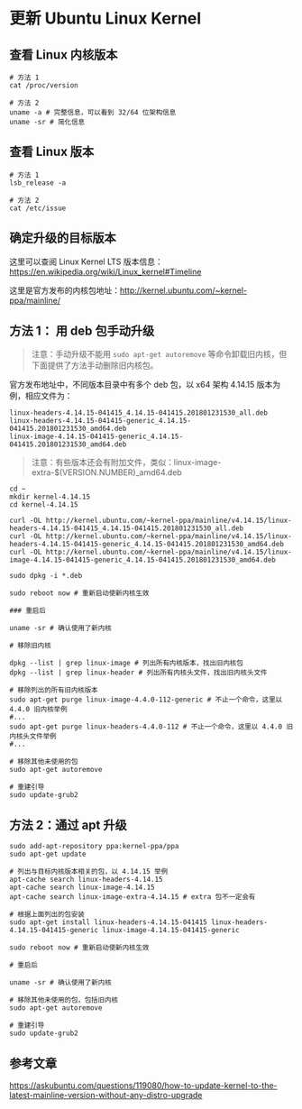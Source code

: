 # 更新 Ubuntu Linux Kernel

## 查看 Linux 内核版本

```shell
# 方法 1
cat /proc/version

# 方法 2
uname -a # 完整信息，可以看到 32/64 位架构信息
uname -sr # 简化信息
```

## 查看 Linux 版本

```shell
# 方法 1
lsb_release -a

# 方法 2
cat /etc/issue
```

## 确定升级的目标版本

这里可以查阅 Linux Kernel LTS 版本信息：https://en.wikipedia.org/wiki/Linux_kernel#Timeline

这里是官方发布的内核包地址：http://kernel.ubuntu.com/~kernel-ppa/mainline/

## 方法 1： 用 deb 包手动升级

> 注意：手动升级不能用 `sudo apt-get autoremove` 等命令卸载旧内核，但下面提供了方法手动删除旧内核包。

官方发布地址中，不同版本目录中有多个 deb 包，以 x64 架构 4.14.15 版本为例，相应文件为：

```plain
linux-headers-4.14.15-041415_4.14.15-041415.201801231530_all.deb
linux-headers-4.14.15-041415-generic_4.14.15-041415.201801231530_amd64.deb
linux-image-4.14.15-041415-generic_4.14.15-041415.201801231530_amd64.deb
```

> 注意：有些版本还会有附加文件，类似：linux-image-extra-$(VERSION.NUMBER)_amd64.deb

```shell
cd ~
mkdir kernel-4.14.15
cd kernel-4.14.15

curl -OL http://kernel.ubuntu.com/~kernel-ppa/mainline/v4.14.15/linux-headers-4.14.15-041415_4.14.15-041415.201801231530_all.deb
curl -OL http://kernel.ubuntu.com/~kernel-ppa/mainline/v4.14.15/linux-headers-4.14.15-041415-generic_4.14.15-041415.201801231530_amd64.deb
curl -OL http://kernel.ubuntu.com/~kernel-ppa/mainline/v4.14.15/linux-image-4.14.15-041415-generic_4.14.15-041415.201801231530_amd64.deb

sudo dpkg -i *.deb

sudo reboot now # 重新启动使新内核生效

### 重启后

uname -sr # 确认使用了新内核

# 移除旧内核

dpkg --list | grep linux-image # 列出所有内核版本，找出旧内核包
dpkg --list | grep linux-header # 列出所有内核头文件，找出旧内核头文件

# 移除列出的所有旧内核版本
sudo apt-get purge linux-image-4.4.0-112-generic # 不止一个命令，这里以 4.4.0 旧内核举例
#...
sudo apt-get purge linux-headers-4.4.0-112 # 不止一个命令，这里以 4.4.0 旧内核头文件举例
#...

# 移除其他未使用的包
sudo apt-get autoremove

# 重建引导
sudo update-grub2
```

## 方法 2：通过 apt 升级

```shell
sudo add-apt-repository ppa:kernel-ppa/ppa
sudo apt-get update

# 列出与目标内核版本相关的包，以 4.14.15 举例
apt-cache search linux-headers-4.14.15
apt-cache search linux-image-4.14.15
apt-cache search linux-image-extra-4.14.15 # extra 包不一定会有

# 根据上面列出的包安装
sudo apt-get install linux-headers-4.14.15-041415 linux-headers-4.14.15-041415-generic linux-image-4.14.15-041415-generic

sudo reboot now # 重新启动使新内核生效

# 重启后

uname -sr # 确认使用了新内核

# 移除其他未使用的包，包括旧内核
sudo apt-get autoremove

# 重建引导
sudo update-grub2
```

## 参考文章

https://askubuntu.com/questions/119080/how-to-update-kernel-to-the-latest-mainline-version-without-any-distro-upgrade
